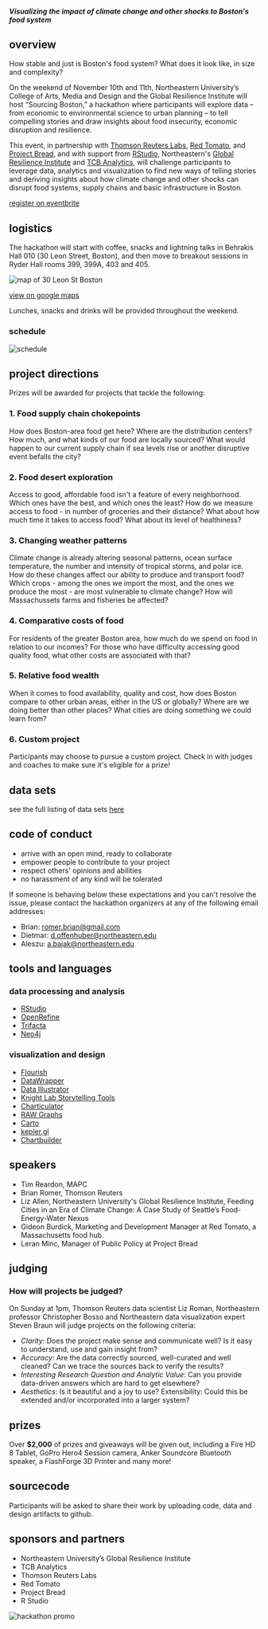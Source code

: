 ##### Visualizing the impact of climate change and other shocks to Boston's food system

## overview

How stable and just is Boston's food system? What does it look like, in size and complexity? 

On the weekend of November 10th and 11th, Northeastern University’s College of Arts, Media and Design and the Global Resilience Institute will host “Sourcing Boston,” a hackathon where participants will explore data – from economic to environmental science to urban planning – to tell compelling stories and draw insights about food insecurity, economic disruption and resilience.

This event, in partnership with [Thomson Reuters Labs](https://innovation.thomsonreuters.com/en/labs.html), [Red Tomato](https://www.redtomato.org/), and [Project Bread](http://www.projectbread.org/about-project-bread/), and with support from [RStudio](https://www.rstudio.com/), Northeastern's [Global Resilience Institute](https://globalresilience.northeastern.edu) and [TCB Analytics](http://tcbanalytics.com/), will challenge participants to leverage data, analytics and visualization to find new ways of telling stories and deriving insights about how climate change and other shocks can disrupt food systems, supply chains and basic infrastructure in Boston.

[register on eventbrite](http://bit.ly/sourcingboston)

## logistics

The hackathon will start with coffee, snacks and lightning talks in Behrakis Hall 010 (30 Leon Street, Boston), and then move to breakout sessions in Ryder Hall rooms 399, 399A, 403 and 405. 

![map of 30 Leon St Boston](images/map.png)

[view on google maps](https://www.google.com/maps/place/Behrakis+Health+Sciences+Center,+30+Leon+St,+Boston,+MA+02115/@42.3371872,-71.0941257,16.34z/data=!4m5!3m4!1s0x89e37a2186d3bb6f:0xfd38cae6175b8ff6!8m2!3d42.3367142!4d-71.0916533)

Lunches, snacks and drinks will be provided throughout the weekend. 

### schedule

![schedule](images/sourcing-boston-schedule.png)

## project directions

Prizes will be awarded for projects that tackle the following:


### 1. Food supply chain chokepoints
How does Boston-area food get here? Where are the distribution centers? How much, and what kinds of our food are locally sourced? What would happen to our current supply chain if sea levels rise or another disruptive event befalls the city?

### 2. Food desert exploration
Access to good, affordable food isn't a feature of every neighborhood. Which ones have the best, and which ones the least? How do we measure access to food - in number of groceries and their distance? What about how much time it takes to access food? What about its level of healthiness? 

### 3. Changing weather patterns
Climate change is already altering seasonal patterns, ocean surface temperature, the number and intensity of tropical storms, and polar ice. How do these changes affect our ability to produce and transport food? Which crops - among the ones we import the most, and the ones we produce the most - are most vulnerable to climate change? How will Massachussets farms and fisheries be affected? 

### 4. Comparative costs of food
For residents of the greater Boston area, how much do we spend on food in relation to our incomes? For those who have difficulty accessing good quality food, what other costs are associated with that? 

### 5. Relative food wealth
When it comes to food availability, quality and cost, how does Boston compare to other urban areas, either in the US or globally? Where are we doing better than other places? What cities are doing something we could learn from? 

### 6. Custom project
Participants may choose to pursue a custom project. Check in with judges and coaches to make sure it's eligible for a prize!

## data sets
see the full listing of data sets [here](data/datasets.md)

## code of conduct
* arrive with an open mind, ready to collaborate
* empower people to contribute to your project
* respect others' opinions and abilities
* no harassment of any kind will be tolerated

If someone is behaving below these expectations and you can't resolve the issue, please contact the hackathon organizers at any of the following email addresses:

* Brian: romer.brian@gmail.com
* Dietmar: d.offenhuber@northeastern.edu
* Aleszu: a.bajak@northeastern.edu

## tools and languages

### data processing and analysis
* [RStudio](https://www.rstudio.com/products/rstudio/)
* [OpenRefine](http://openrefine.org/)
* [Trifacta](https://www.trifacta.com/start-wrangling/)
* [Neo4j](https://neo4j.com/)


### visualization and design
* [Flourish](https://flourish.studio/)
* [DataWrapper](https://www.datawrapper.de/)
* [Data Illustrator](http://data-illustrator.com/)
* [Knight Lab Storytelling Tools](https://knightlab.northwestern.edu/projects/)
* [Charticulator](https://charticulator.com/)
* [RAW Graphs](https://rawgraphs.io/)
* [Carto](https://carto.com/)
* [kepler.gl](http://kepler.gl/#/)
* [Chartbuilder](https://quartz.github.io/Chartbuilder/)

## speakers

* Tim Reardon, MAPC
* Brian Romer, Thomson Reuters
* Liz Allen, Northeastern University's Global Resilience Institute, Feeding Cities in an Era of Climate Change: A Case Study of Seattle’s Food-Energy-Water Nexus
* Gideon Burdick, Marketing and Development Manager at Red Tomato, a Massachusetts food hub.
* Leran Minc, Manager of Public Policy at Project Bread

## judging
### How will projects be judged?

On Sunday at 1pm, Thomson Reuters data scientist Liz Roman, Northeastern professor Christopher Bosso and Northeastern data visualization expert Steven Braun will judge projects on the following criteria:

* *Clarity*: Does the project make sense and communicate well? Is it easy to understand, use and gain insight from?
* *Accuracy*: Are the data correctly sourced, well-curated and well cleaned? Can we trace the sources back to verify the results?
* *Interesting Research Question and Analytic Value*: Can you provide data-driven answers which are hard to get elsewhere?
* *Aesthetics*: Is it beautiful and a joy to use?
Extensibility: Could this be extended and/or incorporated into a larger system?

## prizes
Over **$2,000** of prizes and giveaways will be given out, including a Fire HD 8 Tablet, GoPro Hero4 Session camera, Anker Soundcore Bluetooth speaker, a FlashForge 3D Printer and many more!

## sourcecode

Participants will be asked to share their work by uploading code, data and design artifacts to github.

## sponsors and partners

* Northeastern University’s Global Resilience Institute
* TCB Analytics
* Thomson Reuters Labs
* Red Tomato
* Project Bread
* R Studio



![hackathon promo](images/sourcingBoston_promo.jpg)
